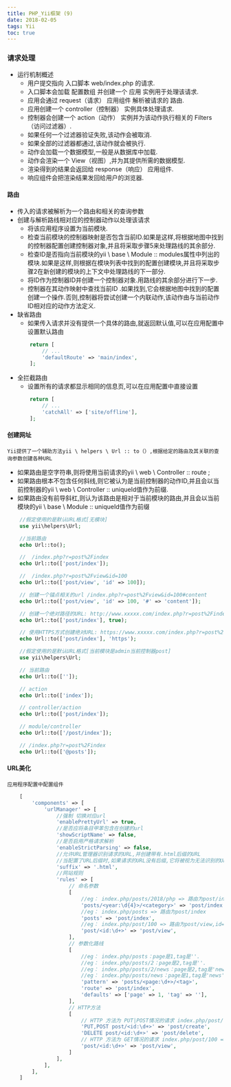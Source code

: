```yaml
---
title: PHP_Yii框架 (9)
date: 2018-02-05
tags: Yii
toc: true
---
```


### 请求处理
- 运行机制概述
    * 用户提交指向 入口脚本 web/index.php 的请求.
    * 入口脚本会加载 配置数组 并创建一个 应用 实例用于处理该请求.
    * 应用会通过 request（请求） 应用组件 解析被请求的 路由.
    * 应用创建一个 controller（控制器） 实例具体处理请求.
    * 控制器会创建一个 action（动作） 实例并为该动作执行相关的 Filters（访问过滤器）.
    * 如果任何一个过滤器验证失败,该动作会被取消.
    * 如果全部的过滤器都通过,该动作就会被执行.
    * 动作会加载一个数据模型,一般是从数据库中加载.
    * 动作会渲染一个 View（视图）,并为其提供所需的数据模型.
    * 渲染得到的结果会返回给 response（响应） 应用组件.
    * 响应组件会把渲染结果发回给用户的浏览器.

<!-- more -->

#### 路由
- 传入的请求被解析为一个路由和相关的查询参数
- 创建与解析路线相对应的控制器动作以处理该请求
	* 将该应用程序设置为当前模块.
	* 检查当前模块的控制器映射是否包含当前ID.如果是这样,将根据地图中找到的控制器配置创建控制器对象,并且将采取步骤5来处理路线的其余部分.
	* 检查ID是否指向当前模块的yii \ base \ Module :: modules属性中列出的模块.如果是这样,则根据在模块列表中找到的配置创建模块,并且将采取步骤2在新创建的模块的上下文中处理路线的下一部分.
	* 将ID作为控制器ID并创建一个控制器对象.用路线的其余部分进行下一步.
	* 控制器在其动作映射中查找当前ID .如果找到,它会根据地图中找到的配置创建一个操作.否则,控制器将尝试创建一个内联动作,该动作由与当前动作ID相对应的动作方法定义.
- 缺省路由
    * 如果传入请求并没有提供一个具体的路由,就返回默认值,可以在应用配置中设置默认路由
    ```php
        return [
            // ...
            'defaultRoute' => 'main/index',
        ];
    ```
- 全拦截路由
    * 设置所有的请求都显示相同的信息页,可以在应用配置中直接设置
    ```php
        return [
            // ...
            'catchAll' => ['site/offline'],
        ];
    ```

#### 创建网址
    Yii提供了一个辅助方法yii \ helpers \ Url :: to（）,根据给定的路由及其关联的查询参数创建各种URL
- 如果路由是空字符串,则将使用当前请求的yii \ web \ Controller :: route ;
- 如果路由根本不包含任何斜线,则它被认为是当前控制器的动作ID,并且会以当前控制器的yii \ web \ Controller :: uniqueId值作为前缀.
- 如果路由没有前导斜杠,则认为该路由是相对于当前模块的路由,并且会以当前模块的yii \ base \ Module :: uniqueId值作为前缀
```php
    //假定使用的是默认URL格式[无模块]
    use yii\helpers\Url;

    //当前路由
    echo Url::to();

    //  /index.php?r=post%2Findex
    echo Url::to(['post/index']);

    //  /index.php?r=post%2Fview&id=100
    echo Url::to(['post/view', 'id' => 100]);

    // 创建一个锚点相关的url /index.php?r=post%2Fview&id=100#content
    echo Url::to(['post/view', 'id' => 100, '#' => 'content']);

    // 创建一个绝对路径的URL: http://www.xxxxx.com/index.php?r=post%2Findex
    echo Url::to(['post/index'], true);

    // 使用HTTPS方式创建绝对URL: https://www.xxxxx.com/index.php?r=post%2Findex
    echo Url::to(['post/index'], 'https');
```
```php
    //假定使用的是默认URL格式[当前模块是admin当前控制器post]
    use yii\helpers\Url;

    // 当前路由
    echo Url::to(['']);

    // action
    echo Url::to(['index']);

    // controller/action
    echo Url::to(['post/index']);

    // module/controller
    echo Url::to(['/post/index']);

    // /index.php?r=post%2Findex
    echo Url::to(['@posts']);
```

#### URL美化
    应用程序配置中配置组件
```php
    [
        'components' => [
            'urlManager' => [
                //强制 切换对应url
                'enablePrettyUrl' => true,
                //是否应将条目甲苯包含在创建的url
                'showScriptName' => false,
                //是否启用严格请求解析
                'enableStrictParsing' => false,
                //允许URL管理器识别请求的URL,并创建带有.html后缀的URL
                //当配置了URL后缀时,如果请求的URL没有后缀,它将被视为无法识别的URl
                'suffix' => '.html',
                //网站规则
                'rules' => [
                    // 命名参数
                    [
                        //eg： index.php/posts/2018/php => 路由为post/index,year=2018,category=php 
                        'posts/<year:\d{4}>/<category>' => 'post/index',
                        //eg： index.php/posts => 路由为post/index
                        'posts' => 'post/index',
                        //eg： index.php/post/100 => 路由为post/view,id=100
                        'post/<id:\d+>' => 'post/view',
                    ],
                    // 参数化路线
                    [
                        //eg： index.php/posts：page是1,tag是''.
                        //eg： index.php/posts/2：page是2,tag是''.
                        //eg： index.php/posts/2/news：page是2,tag是'news'.
                        //eg： index.php/posts/news：page是1,tag是'news'.
                        'pattern' => 'posts/<page:\d+>/<tag>',
                        'route' => 'post/index',
                        'defaults' => ['page' => 1, 'tag' => ''],
                    ],
                    // HTTP方法
                    [
                        // HTTP 方法为 PUT|POST情况的请求 index.php/post/100 => 路由为post/create,id=100
                        'PUT,POST post/<id:\d+>' => 'post/create',
                        'DELETE post/<id:\d+>' => 'post/delete',
                        // HTTP 方法为 GET情况的请求 index.php/post/100 => 路由为post/view,id=100
                        'post/<id:\d+>' => 'post/view',
                    ]
                ],
            ],
        ],
    ]
```
